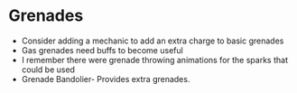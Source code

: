 # Grenades
* Consider adding a mechanic to add an extra charge to basic grenades
* Gas grenades need buffs to become useful
* I remember there were grenade throwing animations for the sparks that could be used
* Grenade Bandolier- Provides extra grenades.
